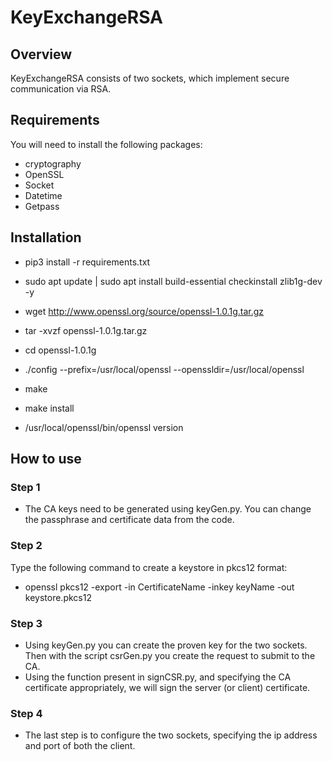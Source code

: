 # KeyExchangeRSA
## Overview
KeyExchangeRSA consists of two sockets, which implement secure communication via RSA.

## Requirements
You will need to install the following packages:
* cryptography
* OpenSSL
* Socket
* Datetime
* Getpass

## Installation
* pip3 install -r requirements.txt
 
* sudo apt update | sudo apt install build-essential checkinstall zlib1g-dev -y
* wget http://www.openssl.org/source/openssl-1.0.1g.tar.gz
* tar -xvzf openssl-1.0.1g.tar.gz
* cd openssl-1.0.1g
* ./config --prefix=/usr/local/openssl --openssldir=/usr/local/openssl
* make
* make install
* /usr/local/openssl/bin/openssl version

## How to use
### Step 1
* The CA keys need to be generated using keyGen.py. You can change the passphrase and certificate data from the code.

### Step 2
Type the following command to create a keystore in pkcs12 format:
* openssl pkcs12 -export -in CertificateName -inkey keyName -out keystore.pkcs12
 
### Step 3 
* Using keyGen.py you can create the proven key for the two sockets. Then with the script csrGen.py you create the request to submit to the CA.
* Using the function present in signCSR.py, and specifying the CA certificate appropriately, we will sign the server (or client) certificate.
 
### Step 4
* The last step is to configure the two sockets, specifying the ip address and port of both the client.
